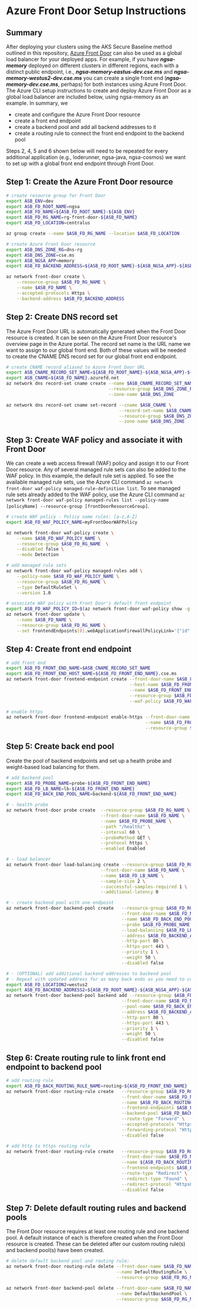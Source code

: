 # Azure Front Door Setup Instructions

## Summary

After deploying your clusters using the AKS Secure Baseline method outlined in this repository, [Azure Front Door](https://azure.microsoft.com/en-us/products/frontdoor/#documentation) can also be used as a global load balancer for your deployed apps. For example, if you have ***ngsa-memory*** deployed on different clusters in different regions, each with a distinct public endpoint, i.e., ***ngsa-memory-eastus-dev.cse.ms*** and ***ngsa-memory-westus2-dev.cse.ms*** you can create a single front end (***ngsa-memory-dev.cse.ms***, perhaps) for both instances using Azure Front Door. The Azure CLI setup instructions to create and deploy Azure Front Door as a global load balancer are included below, using ngsa-memory as an example. In summary, we

- create and configure the Azure Front Door resource
- create a front end endpoint
- create a backend pool and add all backend addresses to it
- create a routing rule to connect the front end endpoint to the backend pool

Steps 2, 4, 5 and 6 shown below will need to be repeated for every additional application (e.g., loderunner, ngsa-java, ngsa-cosmos) we want to set up with a global front end endpoint through Front Door.

## Step 1: Create the Azure Front Door resource

```bash
# create resource group for Front Door
export ASB_ENV=dev
export ASB_FD_ROOT_NAME=ngsa
export ASB_FD_NAME=${ASB_FD_ROOT_NAME}-${ASB_ENV}
export ASB_FD_RG_NAME=rg-front-door-${ASB_FD_NAME}
export ASB_FD_LOCATION=centralus

az group create --name $ASB_FD_RG_NAME --location $ASB_FD_LOCATION

# create Azure Front Door resource
export ASB_DNS_ZONE_RG=dns-rg
export ASB_DNS_ZONE=cse.ms
export ASB_NGSA_APP=memory
export ASB_FD_BACKEND_ADDRESS=${ASB_FD_ROOT_NAME}-${ASB_NGSA_APP}-${ASB_FD_LOCATION}-${ASB_ENV}.${ASB_DNS_ZONE}

az network front-door create \
    --resource-group $ASB_FD_RG_NAME \
    --name $ASB_FD_NAME \
    --accepted-protocols Https \
    --backend-address $ASB_FD_BACKEND_ADDRESS
```

## Step 2: Create DNS record set

The Azure Front Door URL is automatically generated when the Front Door resource is created. It can be seen on the Azure Front Door resource's overview page in the Azure portal. The record set name is the URL name we want to assign to our global front end. Both of these values will be needed to create the CNAME DNS record set for our global front end endpoint.

```bash
# create CNAME record aliased to Azure Front Door URL
export ASB_CNAME_RECORD_SET_NAME=${ASB_FD_ROOT_NAME}-${ASB_NGSA_APP}-${ASB_ENV}
export ASB_CNAME=${ASB_FD_NAME}.azurefd.net
az network dns record-set cname create --name $ASB_CNAME_RECORD_SET_NAME \
                                       --resource-group $ASB_DNS_ZONE_RG \
                                       --zone-name $ASB_DNS_ZONE

az network dns record-set cname set-record --cname $ASB_CNAME \
                                           --record-set-name $ASB_CNAME_RECORD_SET_NAME \
                                           --resource-group $ASB_DNS_ZONE_RG \
                                           --zone-name $ASB_DNS_ZONE
```

## Step 3: Create WAF policy and associate it with Front Door

We can create a web access firewall (WAF) policy and assign it to our Front Door resource. Any of several managed rule sets can also be added to the WAF policy. In this example, the default rule set is applied. To see the available managed rule sets, use the Azure CLI command `az network front-door waf-policy managed-rule-definition list`. To see managed rule sets already added to the WAF policy, use the Azure CLI command `az network front-door waf-policy managed-rules list --policy-name [policyName] --resource-group [frontDoorResourceGroup]`.

```bash
# create WAF policy - Policy name rules: [a-z,A-Z]
export ASB_FD_WAF_POLICY_NAME=myFrontDoorWAFPolicy

az network front-door waf-policy create \
    --name $ASB_FD_WAF_POLICY_NAME \
    --resource-group $ASB_FD_RG_NAME  \
    --disabled false \
    --mode Detection

# add managed rule sets
az network front-door waf-policy managed-rules add \
    --policy-name $ASB_FD_WAF_POLICY_NAME \
    --resource-group $ASB_FD_RG_NAME \
    --type DefaultRuleSet \
    --version 1.0

# associate WAF policy with Front Door's default front endpoint
export ASB_FD_WAF_POLICY_ID=$(az network front-door waf-policy show -g $ASB_FD_RG_NAME --name $ASB_FD_WAF_POLICY_NAME --query id -o tsv)
az network front-door update \
    --name $ASB_FD_NAME \
    --resource-group $ASB_FD_RG_NAME \
    --set frontendEndpoints[0].webApplicationFirewallPolicyLink='{"id":"'${ASB_FD_WAF_POLICY_ID}'"}'
```

## Step 4: Create front end endpoint

```bash
# add front end
export ASB_FD_FRONT_END_NAME=$ASB_CNAME_RECORD_SET_NAME
export ASB_FD_FRONT_END_HOST_NAME=${ASB_FD_FRONT_END_NAME}.cse.ms
az network front-door frontend-endpoint create --front-door-name $ASB_FD_NAME \
                                               --host-name $ASB_FD_FRONT_END_HOST_NAME \
                                               --name $ASB_FD_FRONT_END_NAME \
                                               --resource-group $ASB_FD_RG_NAME \
                                               --waf-policy $ASB_FD_WAF_POLICY_ID

# enable https
az network front-door frontend-endpoint enable-https --front-door-name $ASB_FD_NAME \
                                                     --name $ASB_FD_FRONT_END_NAME \
                                                     --resource-group $ASB_FD_RG_NAME
```

## Step 5: Create back end pool

Create the pool of backend endpoints and set up a health probe and weight-based load balancing for them.

```bash
# add backend pool
export ASB_FD_PROBE_NAME=probe-${ASB_FD_FRONT_END_NAME}
export ASB_FD_LB_NAME=lb-${ASB_FD_FRONT_END_NAME}
export ASB_FD_BACK_END_POOL_NAME=backend-${ASB_FD_FRONT_END_NAME}

# - health probe
az network front-door probe create  --resource-group $ASB_FD_RG_NAME \
                                    --front-door-name $ASB_FD_NAME \
                                    --name $ASB_FD_PROBE_NAME \
                                    --path "/healthz" \
                                    --interval 60 \
                                    --probeMethod GET \
                                    --protocol https \
                                    --enabled Enabled

# - load balancer
az network front-door load-balancing create --resource-group $ASB_FD_RG_NAME \
                                    --front-door-name $ASB_FD_NAME \
                                    --name $ASB_FD_LB_NAME \
                                    --sample-size 2 \
                                    --successful-samples-required 1 \
                                    --additional-latency 0

# - create backend pool with one endpoint
az network front-door backend-pool create   --resource-group $ASB_FD_RG_NAME \
                                            --front-door-name $ASB_FD_NAME \
                                            --name $ASB_FD_BACK_END_POOL_NAME \
                                            --probe $ASB_FD_PROBE_NAME \
                                            --load-balancing $ASB_FD_LB_NAME \
                                            --address $ASB_FD_BACKEND_ADDRESS \
                                            --http-port 80 \
                                            --https-port 443 \
                                            --priority 1 \
                                            --weight 50 \
                                            --disabled false

# - (OPTIONAL) add additional backend addresses to backend pool
# - Repeat with updated address for as many back ends as you need to connect to the new front end endpoint
export ASB_FD_LOCATION2=westus2
export ASB_FD_BACKEND_ADDRESS2=${ASB_FD_ROOT_NAME}-${ASB_NGSA_APP}-${ASB_FD_LOCATION2}-${ASB_ENV}.${ASB_DNS_ZONE}
az network front-door backend-pool backend add --resource-group $ASB_FD_RG_NAME \
                                            --front-door-name $ASB_FD_NAME \
                                            --pool-name $ASB_FD_BACK_END_POOL_NAME \
                                            --address $ASB_FD_BACKEND_ADDRESS2 \
                                            --http-port 80 \
                                            --https-port 443 \
                                            --priority 1 \
                                            --weight 50 \
                                            --disabled false
```

## Step 6: Create routing rule to link front end endpoint to backend pool

```bash
# add routing rule
export ASB_FD_BACK_ROUTING_RULE_NAME=routing-${ASB_FD_FRONT_END_NAME}
az network front-door routing-rule create   --resource-group $ASB_FD_RG_NAME \
                                            --front-door-name $ASB_FD_NAME \
                                            --name $ASB_FD_BACK_ROUTING_RULE_NAME \
                                            --frontend-endpoints $ASB_FD_FRONT_END_NAME \
                                            --backend-pool $ASB_FD_BACK_END_POOL_NAME \
                                            --route-type "Forward" \
                                            --accepted-protocols "Https" \
                                            --forwarding-protocol "HttpsOnly" \
                                            --disabled false

# add http to https routing rule
az network front-door routing-rule create   --resource-group $ASB_FD_RG_NAME \
                                            --front-door-name $ASB_FD_NAME \
                                            --name ${ASB_FD_BACK_ROUTING_RULE_NAME}-http-to-https \
                                            --frontend-endpoints $ASB_FD_FRONT_END_NAME \
                                            --route-type "Redirect" \
                                            --redirect-type "Found" \
                                            --redirect-protocol "HttpsOnly" \
                                            --disabled false
```

## Step 7: Delete default routing rules and backend pools

The Front Door resource requires at least one routing rule and one backend pool. A default instance of each is therefore created when the Front Door resource is created. These can be deleted after our custom routing rule(s) and backend pool(s) have been created.

```bash
# delete default backend pool and routing rule: 
az network front-door routing-rule delete --front-door-name $ASB_FD_NAME \
                                          --name DefaultRoutingRule \
                                          --resource-group $ASB_FD_RG_NAME 

az network front-door backend-pool delete --front-door-name $ASB_FD_NAME \
                                          --name DefaultBackendPool \
                                          --resource-group $ASB_FD_RG_NAME 
```
